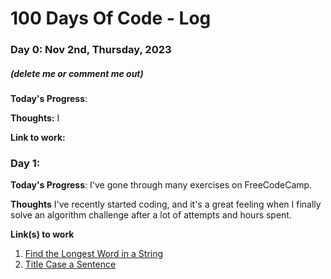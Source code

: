 # 100 Days Of Code - Log

### Day 0: Nov 2nd, Thursday, 2023
##### (delete me or comment me out)

**Today's Progress**: 

**Thoughts:** I

**Link to work:** 


### Day 1: 

**Today's Progress**: I've gone through many exercises on FreeCodeCamp.

**Thoughts** I've recently started coding, and it's a great feeling when I finally solve an algorithm challenge after a lot of attempts and hours spent.

**Link(s) to work**
1. [Find the Longest Word in a String](https://www.freecodecamp.com/challenges/find-the-longest-word-in-a-string)
2. [Title Case a Sentence](https://www.freecodecamp.com/challenges/title-case-a-sentence)
